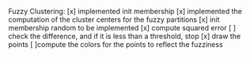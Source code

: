 
Fuzzy Clustering:
[x] implemented init membership
[x] implemented the computation of the cluster centers for the fuzzy partitions
[x] init membership random to be implemented
[x] compute squared error
[ ] check the difference, and if it is less than a threshold, stop
[x] draw the points
[ ]compute the colors for the points to reflect the fuzziness





